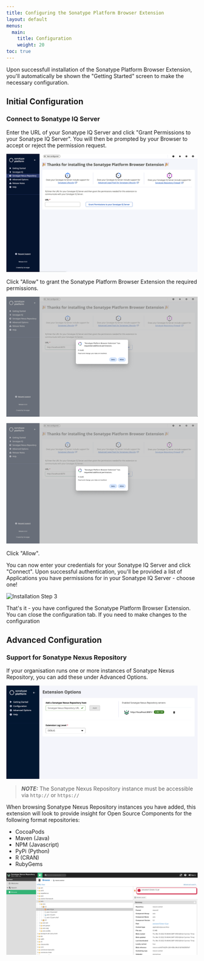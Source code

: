 ```yaml
---
title: Configuring the Sonatype Platform Browser Extension
layout: default
menus:
  main:
    title: Configuration
    weight: 20
toc: true
---
```


Upon successfull installation of the Sonatype Platform Browser Extension, you'll automatically be shown the "Getting Started" screen to make the necessary configuration.

## Initial Configuration

### Connect to Sonatype IQ Server

Enter the URL of your Sonatype IQ Server and click "Grant Permissions to your Sonatype IQ Server". You will then be prompted by your Browser to accept or reject the permission request.

<a href="./images/install-01.png">
    <img src="./images/install-01.png" alt="{{ image.alt }}" width="650" />
</a>

Click "Allow" to grant the Sonatype Platform Browser Extension the required permissions.

<a href="./images/install-02.png">
    <img src="./images/install-02.png" alt="{{ image.alt }}" width="650" />
</a>

![Installation Step 2](./images/install-02.png)

Click "Allow".

You can now enter your credentials for your Sonatype IQ Server and click "Connect". Upon successful authentication, you'll be provided a list of Applications you have permissions for in your Sonatype IQ Server - choose one!

![Installation Step 3](./images/install-03.png)

That's it - you have configured the Sonatype Platform Browser Extension. You can close the configuration tab. If you need to make changes to the configuration

## Advanced Configuration

### Support for Sonatype Nexus Repository

If your organisation runs one or more instances of Sonatype Nexus Repository, you can add these under Advanced Options.

![Configure Sonatype Nexus Repository](./images/configure-add-nxrm.png)

> **_NOTE:_** The Sonatype Nexus Repository instance must be accessible via `http://` or `https://`

When browsing Sonatype Nexus Repository instances you have added, this extension will look to provide insight for Open Source Components for the following format repositories:

-   CocoaPods
-   Maven (Java)
-   NPM (Javascript)
-   PyPi (Python)
-   R (CRAN)
-   RubyGems

![Browsing Sonatype Nexus Repository](./images/browse-nxrm.png)